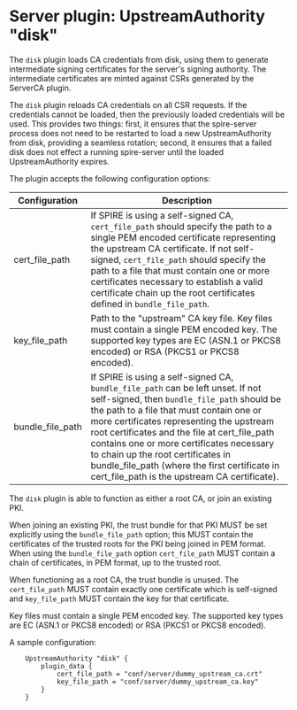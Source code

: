 # Server plugin: UpstreamAuthority "disk"

The `disk` plugin loads CA credentials from disk, using them to generate
intermediate signing certificates for the server's signing authority. The
intermediate certificates are minted against CSRs generated by the ServerCA
plugin.

The `disk` plugin reloads CA credentials on all CSR requests. If the
credentials cannot be loaded, then the previously loaded credentials will be
used.  This provides two things: first, it ensures that the spire-server
process does not need to be restarted to load a new UpstreamAuthority from
disk, providing a seamless rotation; second, it ensures that a failed disk does
not effect a running spire-server until the loaded UpstreamAuthority expires.

The plugin accepts the following configuration options:

| Configuration    | Description                                                                                                                                                                                                                                                                                                                                                                                                                                                |
|------------------|------------------------------------------------------------------------------------------------------------------------------------------------------------------------------------------------------------------------------------------------------------------------------------------------------------------------------------------------------------------------------------------------------------------------------------------------------------|
| cert_file_path   | If SPIRE is using a self-signed CA, `cert_file_path` should specify the path to a single PEM encoded certificate representing the upstream CA certificate. If not self-signed, `cert_file_path` should specify the path to a file that must contain one or more certificates necessary to establish a valid certificate chain up the root certificates defined in `bundle_file_path`.                                                                      |
| key_file_path    | Path to the "upstream" CA key file. Key files must contain a single PEM encoded key. The supported key types are EC (ASN.1 or PKCS8 encoded) or RSA (PKCS1 or PKCS8 encoded).                                                                                                                                                                                                                                                                              |
| bundle_file_path | If SPIRE is using a self-signed CA, `bundle_file_path` can be left unset. If not self-signed, then `bundle_file_path` should be the path to a file that must contain one or more certificates representing the upstream root certificates and the file at cert_file_path contains one or more certificates necessary to chain up the root certificates in bundle_file_path (where the first certificate in cert_file_path is the upstream CA certificate). |

The `disk` plugin is able to function as either a root CA, or join an existing
PKI.

When joining an existing PKI, the trust bundle for that PKI MUST be set
explicitly using the `bundle_file_path` option; this MUST contain the
certificates of the trusted roots for the PKI being joined in PEM format. When
using the `bundle_file_path` option `cert_file_path` MUST contain a chain of
certificates, in PEM format, up to the trusted
root.

When functioning as a root CA, the trust bundle is unused. The `cert_file_path`
MUST contain exactly one certificate which is self-signed and `key_file_path`
MUST contain the key for that certificate.

Key files must contain a single PEM encoded key. The supported key types are EC
(ASN.1 or PKCS8 encoded) or RSA (PKCS1 or PKCS8 encoded).

A sample configuration:

```hcl
    UpstreamAuthority "disk" {
        plugin_data {
            cert_file_path = "conf/server/dummy_upstream_ca.crt"
            key_file_path = "conf/server/dummy_upstream_ca.key"
        }
    }
```
